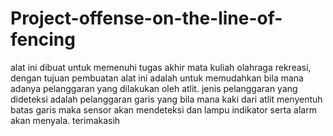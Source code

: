 # Project-offense-on-the-line-of-fencing
alat ini dibuat untuk memenuhi tugas akhir mata kuliah olahraga rekreasi, dengan tujuan pembuatan alat ini adalah untuk memudahkan bila mana adanya pelanggaran yang dilakukan oleh atlit. jenis pelanggaran yang dideteksi adalah pelanggaran garis yang bila mana kaki dari atlit menyentuh batas garis maka sensor akan mendeteksi dan lampu indikator serta alarm akan menyala. terimakasih
